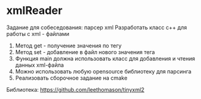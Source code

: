 # xmlReader
 Задание для собеседования: парсер xml
Разработать класс c++ для работы с xml - файлами
1. Метод get - получение значения по тегу
2. Метод set - добавление в файл нового значения тега
3. Функция main должна использовать класс для добавления и чтения данных xml-файла
4. Можно использовать любую opensource библиотеку для парсинга
5. Реализовать сборочное задание на cmake

Библиотека:
https://github.com/leethomason/tinyxml2
